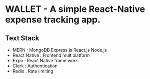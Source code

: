 # WALLET - A simple React-Native expense tracking app.
## Text Stack
- MERN : MongoDB Express.js React.js Node.js
- React Native : Frontend multiplatform
- Expo : React Native frame work
- Clerk : Authentication
- Redis : Rate limiting
